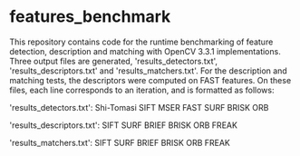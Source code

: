 # features_benchmark
This repository contains code for the runtime benchmarking of feature detection, description and matching  with OpenCV 3.3.1 implementations. Three output files are generated, 'results_detectors.txt', 'results_descriptors.txt' and 'results_matchers.txt'. For the description and matching tests, the descriptors were computed on FAST features. On these files, each line corresponds to an iteration, and is formatted as follows:

'results_detectors.txt':	Shi-Tomasi	SIFT	MSER	FAST	SURF	BRISK	ORB

'results_descriptors.txt': 	SIFT	SURF	BRIEF	BRISK	ORB   FREAK

'results_matchers.txt': 	SIFT	SURF	BRIEF	BRISK	ORB   FREAK
